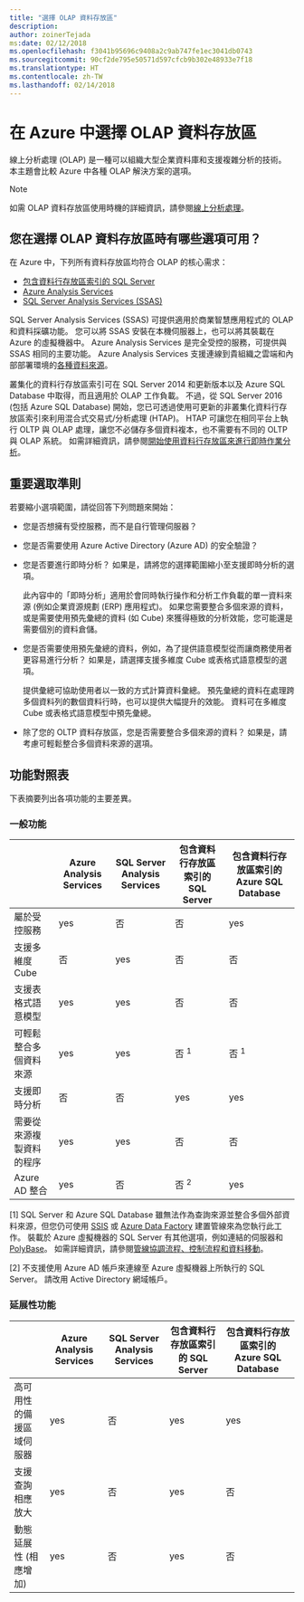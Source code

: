 ```yaml
---
title: "選擇 OLAP 資料存放區"
description: 
author: zoinerTejada
ms:date: 02/12/2018
ms.openlocfilehash: f3041b95696c9408a2c9ab747fe1ec3041db0743
ms.sourcegitcommit: 90cf2de795e50571d597cfcb9b302e48933e7f18
ms.translationtype: HT
ms.contentlocale: zh-TW
ms.lasthandoff: 02/14/2018
---
```

# <a name="choosing-an-olap-data-store-in-azure"></a>在 Azure 中選擇 OLAP 資料存放區

線上分析處理 (OLAP) 是一種可以組織大型企業資料庫和支援複雜分析的技術。 本主題會比較 Azure 中各種 OLAP 解決方案的選項。

> [!NOTE]
> 如需 OLAP 資料存放區使用時機的詳細資訊，請參閱[線上分析處理](../scenarios/online-analytical-processing.md)。

## <a name="what-are-your-options-when-choosing-an-olap-data-store"></a>您在選擇 OLAP 資料存放區時有哪些選項可用？

在 Azure 中，下列所有資料存放區均符合 OLAP 的核心需求：

- [包含資料行存放區索引的 SQL Server](/sql/relational-databases/indexes/get-started-with-columnstore-for-real-time-operational-analytics)
- [Azure Analysis Services](/azure/analysis-services/analysis-services-overview)
- [SQL Server Analysis Services (SSAS)](/sql/analysis-services/analysis-services)

SQL Server Analysis Services (SSAS) 可提供適用於商業智慧應用程式的 OLAP 和資料採礦功能。 您可以將 SSAS 安裝在本機伺服器上，也可以將其裝載在 Azure 的虛擬機器中。 Azure Analysis Services 是完全受控的服務，可提供與 SSAS 相同的主要功能。 Azure Analysis Services 支援連線到貴組織之雲端和內部部署環境的[各種資料來源](/azure/analysis-services/analysis-services-datasource)。

叢集化的資料行存放區索引可在 SQL Server 2014 和更新版本以及 Azure SQL Database 中取得，而且適用於 OLAP 工作負載。 不過，從 SQL Server 2016 (包括 Azure SQL Database) 開始，您已可透過使用可更新的非叢集化資料行存放區索引來利用混合式交易式/分析處理 (HTAP)。 HTAP 可讓您在相同平台上執行 OLTP 與 OLAP 處理，讓您不必儲存多個資料複本，也不需要有不同的 OLTP 與 OLAP 系統。 如需詳細資訊，請參閱[開始使用資料行存放區來進行即時作業分析](/sql/relational-databases/indexes/get-started-with-columnstore-for-real-time-operational-analytics)。

## <a name="key-selection-criteria"></a>重要選取準則

若要縮小選項範圍，請從回答下列問題來開始：

- 您是否想擁有受控服務，而不是自行管理伺服器？

- 您是否需要使用 Azure Active Directory (Azure AD) 的安全驗證？

- 您是否要進行即時分析？ 如果是，請將您的選擇範圍縮小至支援即時分析的選項。 

    此內容中的「即時分析」適用於會同時執行操作和分析工作負載的單一資料來源 (例如企業資源規劃 (ERP) 應用程式)。 如果您需要整合多個來源的資料，或是需要使用預先彙總的資料 (如 Cube) 來獲得極致的分析效能，您可能還是需要個別的資料倉儲。

- 您是否需要使用預先彙總的資料，例如，為了提供語意模型從而讓商務使用者更容易進行分析？ 如果是，請選擇支援多維度 Cube 或表格式語意模型的選項。 

    提供彙總可協助使用者以一致的方式計算資料彙總。 預先彙總的資料在處理跨多個資料列的數個資料行時，也可以提供大幅提升的效能。 資料可在多維度 Cube 或表格式語意模型中預先彙總。

- 除了您的 OLTP 資料存放區，您是否需要整合多個來源的資料？ 如果是，請考慮可輕鬆整合多個資料來源的選項。

## <a name="capability-matrix"></a>功能對照表

下表摘要列出各項功能的主要差異。

### <a name="general-capabilities"></a>一般功能

| | Azure Analysis Services | SQL Server Analysis Services | 包含資料行存放區索引的 SQL Server | 包含資料行存放區索引的 Azure SQL Database |
| --- | --- | --- | --- | --- |
| 屬於受控服務 | yes | 否 | 否 | yes |
| 支援多維度 Cube | 否 | yes | 否 | 否 |
| 支援表格式語意模型 | yes | yes | 否 | 否 |
| 可輕鬆整合多個資料來源 | yes | yes | 否 <sup>1</sup> | 否 <sup>1</sup> |
| 支援即時分析 | 否 | 否 | yes | yes |
| 需要從來源複製資料的程序 | yes | yes | 否 | 否 |
| Azure AD 整合 | yes | 否 | 否 <sup>2</sup> | yes |

[1] SQL Server 和 Azure SQL Database 雖無法作為查詢來源並整合多個外部資料來源，但您仍可使用 [SSIS](/sql/integration-services/sql-server-integration-services) 或 [Azure Data Factory](/azure/data-factory/) 建置管線來為您執行此工作。 裝載於 Azure 虛擬機器的 SQL Server 有其他選項，例如連結的伺服器和 [PolyBase](/sql/relational-databases/polybase/polybase-guide)。 如需詳細資訊，請參閱[管線協調流程、控制流程和資料移動](../technology-choices/pipeline-orchestration-data-movement.md)。

[2] 不支援使用 Azure AD 帳戶來連線至 Azure 虛擬機器上所執行的 SQL Server。 請改用 Active Directory 網域帳戶。

### <a name="scalability-capabilities"></a>延展性功能

| | Azure Analysis Services | SQL Server Analysis Services | 包含資料行存放區索引的 SQL Server | 包含資料行存放區索引的 Azure SQL Database |
| --- | --- | --- | --- | --- |
| 高可用性的備援區域伺服器  | yes | 否 | yes | yes |
| 支援查詢相應放大  | yes | 否 | yes | 否 |
| 動態延展性 (相應增加)  | yes | 否 | yes | 否 |

